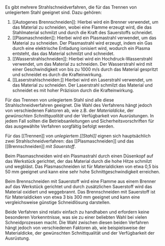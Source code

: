 Es gibt mehrere Strahlschneidverfahren, die für das Trennen von unlegiertem Stahl geeignet sind. Dazu gehören:

1.  [[Autogenes Brennschneiden]]: Hierbei wird ein Brenner verwendet, um das Material zu schneiden, wobei eine Flamme erzeugt wird, die das Stahlmaterial schmilzt und durch die Kraft des Sauerstoffs schneidet.
2.  [[Plasmaschneiden]]: Hierbei wird ein Plasmastrahl verwendet, um das Material zu schneiden. Der Plasmastrahl wird erzeugt, indem ein Gas durch eine elektrische Entladung ionisiert wird, wodurch ein Plasma entsteht, das das Material schmilzt und schneidet.
3.  [[Wasserstrahlschneiden]]: Hierbei wird ein Hochdruck-Wasserstrahl verwendet, um das Material zu schneiden. Der Wasserstrahl wird mit einer Geschwindigkeit von bis zu 1000 m/s durch das Material gespritzt und schneidet es durch die Krafteinwirkung.
4.  [[Laserstrahlschneiden:]] Hierbei wird ein Laserstrahl verwendet, um das Material zu schneiden. Der Laserstrahl schmilzt das Material und schneidet es mit hoher Präzision durch die Krafteinwirkung.

Für das Trennen von unlegiertem Stahl sind alle diese Strahlschneidverfahren geeignet. Die Wahl des Verfahrens hängt jedoch von verschiedenen Faktoren ab, wie z.B. der *Materialdicke*, der *gewünschten Schnittqualität* und der Verfügbarkeit von Ausrüstungen. In jedem Fall sollten die Betriebsanleitungen und Sicherheitsvorschriften für das ausgewählte Verfahren sorgfältig befolgt werden.


Für das [[Trennen]] von *unlegiertem [[Stahl]]* eignen sich hauptsächlich zwei Strahlschneidverfahren: das [[Plasmaschneiden]] und das [[Brennschneiden]] *mit Sauerstoff*.

Beim Plasmaschneiden wird ein Plasmastrahl durch einen Düsenkopf auf das Werkstück gerichtet, der das Material durch die hohe Hitze schmilzt und wegbläst. Das Plasmaschneiden ist für Materialdicken von etwa 0,5 bis 50 mm geeignet und kann eine sehr hohe Schnittgeschwindigkeit erreichen.

Beim Brennschneiden mit Sauerstoff wird eine Flamme aus einem Brenner auf das Werkstück gerichtet und durch zusätzlichen Sauerstoff wird das Material oxidiert und weggebrannt. Das Brennschneiden mit Sauerstoff ist für Materialdicken von etwa 3 bis 300 mm geeignet und kann eine vergleichsweise günstige Schneidlösung darstellen.

Beide Verfahren sind relativ einfach zu handhaben und erfordern keine besonderen Vorkenntnisse, was sie zu einer beliebten Wahl bei vielen Schneidprozessen macht. Die Wahl zwischen diesen beiden Verfahren hängt jedoch von verschiedenen Faktoren ab, wie beispielsweise der Materialdicke, der gewünschten Schnittqualität und der Verfügbarkeit der Ausrüstung.
